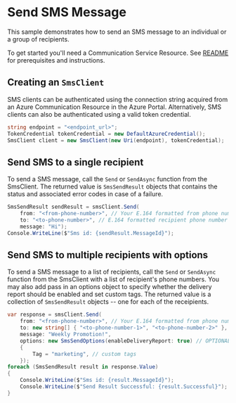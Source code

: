 # Send SMS Message

This sample demonstrates how to send an SMS message to an individual or a group of recipients.

To get started you'll need a Communication Service Resource.  See [README][README] for prerequisites and instructions.

## Creating an `SmsClient`

SMS clients can be authenticated using the connection string acquired from an Azure Communication Resource in the Azure Portal. Alternatively, SMS clients can also be authenticated using a valid token credential.

```C# Snippet:Azure_Communication_Sms_Tests_Samples_CreateSmsClientWithToken
string endpoint = "<endpoint_url>";
TokenCredential tokenCredential = new DefaultAzureCredential();
SmsClient client = new SmsClient(new Uri(endpoint), tokenCredential);
```

## Send SMS to a single recipient

To send a SMS message, call the `Send` or `SendAsync` function from the SmsClient. The returned value is `SmsSendResult` objects that contains the status and associated error codes in case of a failure.

```C# Snippet:Azure_Communication_Sms_Tests_Send
SmsSendResult sendResult = smsClient.Send(
    from: "<from-phone-number>", // Your E.164 formatted from phone number used to send SMS
    to: "<to-phone-number>", // E.164 formatted recipient phone number
    message: "Hi");
Console.WriteLine($"Sms id: {sendResult.MessageId}");
```

## Send SMS to multiple recipients with options

To send a SMS message to a list of recipients, call the `Send` or `SendAsync` function from the SmsClient with a list of recipient's phone numbers. You may also add pass in an options object to specify whether the delivery report should be enabled and set custom tags. The returned value is a collection of `SmsSendResult` objects -- one for each of the receipients.

```C# Snippet:Azure_Communication_SmsClient_Send_GroupSmsWithOptions
var response = smsClient.Send(
    from: "<from-phone-number>", // Your E.164 formatted from phone number used to send SMS
    to: new string[] { "<to-phone-number-1>", "<to-phone-number-2>" }, // E.164 formatted recipient phone numbers
    message: "Weekly Promotion!",
    options: new SmsSendOptions(enableDeliveryReport: true) // OPTIONAL
    {
        Tag = "marketing", // custom tags
    });
foreach (SmsSendResult result in response.Value)
{
    Console.WriteLine($"Sms id: {result.MessageId}");
    Console.WriteLine($"Send Result Successful: {result.Successful}");
}
```

[README]: https://github.com/Azure/azure-sdk-for-net/blob/main/sdk/communication/Azure.Communication.Sms/README.md#getting-started

